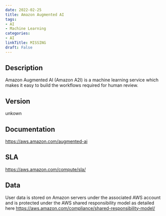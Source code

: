 ```yaml
---
date: 2022-02-25
title: Amazon Augmented AI
tags: 
- AI
- Machine Learning
categories: 
- AI
linkTitle: MISSING
draft: False
---
```


## Description

Amazon Augmented AI (Amazon A2I) is a machine learning service which makes it easy to build the workflows required for human review.

## Version

unkown

## Documentation

https://aws.amazon.com/augmented-ai

## SLA

https://aws.amazon.com/compute/sla/

## Data

User data is stored on Amazon servers under the associated AWS account and is protected under the AWS shared responsibility model as detailed here https://aws.amazon.com/compliance/shared-responsibility-model/
